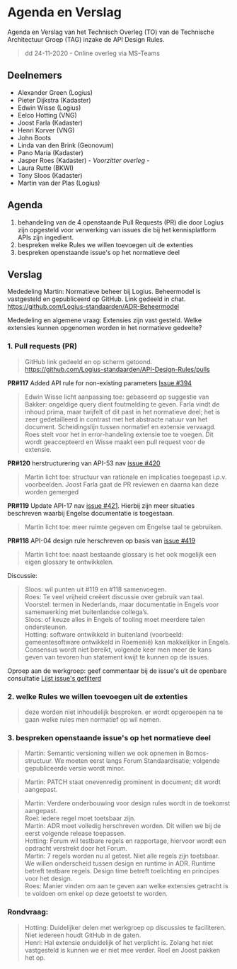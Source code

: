 # Agenda en Verslag 

Agenda en Verslag van het Technisch Overleg (TO) van de Technische Architectuur Groep (TAG) inzake de API Design Rules.
> dd 24-11-2020 - Online overleg via MS-Teams

## Deelnemers

- Alexander Green (Logius)
- Pieter Dijkstra (Kadaster)
- Edwin Wisse (Logius)
- Eelco Hotting (VNG)
- Joost Farla (Kadaster)
- Henri Korver (VNG)
- John Boots
- Linda van den Brink (Geonovum)
- Pano Maria (Kadaster)
- Jasper Roes (Kadaster) - *Voorzitter overleg* - 
- Laura Rutte (BKWI)
- Tony Sloos (Kadaster)
- Martin van der Plas (Logius)

## Agenda

1. behandeling van de 4 openstaande Pull Requests (PR) die door Logius zijn opgesteld voor verwerking van issues die bij het kennisplatform APIs zijn ingedient.
2. bespreken welke Rules we willen toevoegen uit de extenties
3. bespreken openstaande issue's op het normatieve deel

## Verslag

Mededeling Martin: Normatieve beheer bij Logius. Beheermodel is vastgesteld en gepubliceerd op GitHub. Link gedeeld in chat. https://github.com/Logius-standaarden/ADR-Beheermodel

Mededeling en algemene vraag: Extensies zijn vast gesteld. Welke extensies kunnen opgenomen worden in het normatieve gedeelte?

### 1. Pull requests (PR)

> GitHub link gedeeld en op scherm getoond. https://github.com/Logius-standaarden/API-Design-Rules/pulls

**PR#117** Added API rule for non-existing parameters [Issue #394](https://github.com/Geonovum/KP-APIs/issues/394) 
> Edwin Wisse licht aanpassing toe: gebaseerd op suggestie van Bakker: ongeldige query dient foutmelding te geven. Farla vindt de inhoud prima, maar twijfelt of dit past in het normatieve deel; het is zeer gedetailleerd in contrast met het abstracte natuur van het document. Scheidingslijn tussen normatief en extensie vervaagd. Roes stelt voor het in error-handeling extensie toe te voegen. Dit wordt geaccepteerd en Wisse maakt een pull request voor de extensie.

**PR#120** herstructurering van API-53 nav [issue #420](https://github.com/Geonovum/KP-APIs/issues/420)
> Martin licht toe: structuur van rationale en implicaties toegepast i.p.v. voorbeelden. Joost Farla gaat de PR reviewen en daarna kan deze worden gemerged

**PR#119** Update API-17 nav [issue #421](https://github.com/Geonovum/KP-APIs/issues/421). Hierbij zijn meer situaties beschreven waarbij Engelse documentatie is toegestaan.
> Martin licht toe: meer ruimte gegeven om Engelse taal te gebruiken.

**PR#118** API-04 design rule herschreven op basis van [issue #419](https://github.com/Geonovum/KP-APIs/issues/419)
> Martin licht toe: naast bestaande glossary is het ook mogelijk een eigen glossary te ontwikkelen.

Discussie:  
> Sloos: wil punten uit #119 en #118 samenvoegen.  
> Roes: Te veel vrijheid creëert discussie over gebruik van taal. Voorstel: termen in Nederlands, maar documentatie in Engels voor samenwerking met buitenlandse collega’s.  
> Sloos: of keuze alles in Engels of tooling moet meerdere talen ondersteunen.  
> Hotting: software ontwikkeld in buitenland (voorbeeld: gemeentesoftware ontwikkeld in Roemenië) kan makkelijker in Engels.  
> Consensus wordt niet bereikt, volgende keer men meer de kans geven van tevoren hun statement kwijt te kunnen op de issues.  

Oproep aan de werkgroep: geef commentaar bij de issue's uit de openbare consultatie [Lijst issue's gefilterd](https://github.com/Geonovum/KP-APIs/issues?q=is%3Aopen+is%3Aissue+label%3A%22API+design+rules+%28normatief%29%22+label%3AConsultatie)

### 2. welke Rules we willen toevoegen uit de extenties
> deze worden niet inhoudelijk besproken. er wordt opgeroepen na te gaan welke rules men normatief op wil nemen.

### 3. bespreken openstaande issue's op het normatieve deel
> Martin: Semantic versioning willen we ook opnemen in Bomos-structuur. We moeten eerst langs Forum Standaardisatie; volgende gepubliceerde versie wordt minor.

> Martin: PATCH staat onevenredig prominent in document; dit wordt aangepast.

> Martin: Verdere onderbouwing voor design rules wordt in de toekomst aangepast.  
> Roel: iedere regel moet toetsbaar zijn.  
> Martin: ADR moet volledig herschreven worden. Dit willen we bij de eerst volgende release toepassen.  
> Hotting: Forum wil testbare regels en rapportage, hiervoor wordt een opdracht verstrekt door het Forum.   
> Martin: 7 regels worden nu al getest. Niet alle regels zijn toetsbaar. We willen onderscheid tussen design en runtime in ADR. Runtime betreft testbare regels. Design time betreft toelichting en principes voor het design.  
> Roes: Manier vinden om aan te geven aan welke extensies getracht is te voldoen om enkel op deze getoetst te worden.  

### Rondvraag:
> Hotting: Duidelijker delen met werkgroep op discussies te faciliteren. Niet iedereen houdt GitHub in de gaten.  
> Henri: Hal extensie onduidelijk of het verplicht is. Zolang het niet vastgesteld is kunnen we er niet mee verder. Roel en Joost pakken het op.

